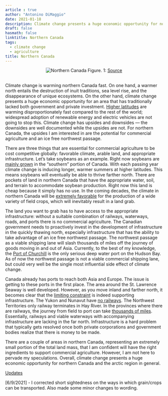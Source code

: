 ```yaml
---
article : true
author: "Antonino DiMaggio"
date: 2021-01-18
description: Climate change presents a huge economic opportunity for northern Canada.
draft: false
hasmath: false
linktitle: Northern Canada
tags:
  - climate change
  - agriculture
title: Northern Canada
---
```


<div align="center">
  <img style= "max-width:100%; height:auto;" src="images/northern-canada/northern_canada.png" alt="Northern Canada">
  Figure. 1: <a href="https://www150.statcan.gc.ca/n1/daily-quotidien/190704/mc-a001-eng.htm" rel="nofollow" target="blank">Source</a>
</div>

<br>

Climate change is warming northern Canada fast. On one hand, a warmer north entails the destruction of inuit traditions, sea level rise, and the disappearance of unique ecosystems. On the other hand, climate change presents a huge economic opportunity for an area that has traditionally lacked both government and private investment. [Higher latitudes](https://en.wikipedia.org/wiki/Polar_amplification) are warming disproportionately fast compared to the rest of the world; widespread adoption of renewable energy and electric vehicles are not going to stop this. Climate change has upsides and downsides — the downsides are well documented while the upsides are not. For northern Canada, the upsides I am interested in are the potential for commercial agriculture and an ice free northwest passage.

There are three things that are essential for commercial agriculture to be cost competitive globally: favorable climate, arable land, and appropriate infrastructure. Let’s take soybeans as an example. Right now soybeans are [mainly grown](https://www.grainscanada.gc.ca/en/grain-research/export-quality/oilseeds/soybean-oil/2018/index.html) in the “southern” portion of Canada. With each passing year climate change is inducing longer, warmer summers at higher latitudes. This means soybeans will eventually be able to thrive farther north. There are pockets of land in northern Canada that have the appropriate water, soil, and terrain to accommodate soybean production. Right now this land is cheap because it simply has no use. In the coming decades, the climate in northern Canada will be [extremely favorable](https://journals.plos.org/plosone/article?id=10.1371/journal.pone.0228305) for the production of a wide variety of field crops, which will inevitably result in a land grab.

The land you want to grab has to have access to the appropriate infrastructure: without a suitable combination of railways, waterways, roads, and ports there is no commercial agriculture. The Canadian government needs to proactively invest in the development of infrastructure in the quickly thawing north, especially infrastructure that has the ability to take advantage of an ice free northwest passage. The northwest passage as a viable shipping lane will slash thousands of miles off the journey of goods moving in and out of Asia. Currently, to the best of my knowledge, the [Port of Churchill](https://en.wikipedia.org/wiki/Port_of_Churchill) is the only serious deep water port on the Hudson Bay. As of now the northwest passage is not a viable commercial shipping lane, but could very well be the single most influential side effect of climate change.

Canada already has ports to reach both Asia and Europe. The issue is getting to these ports in the first place. The area around the St. Lawrence Seaway is well developed. However, as you move inland and farther north, it becomes clear that the [limiting constraint](http://www.ggc-pgc.ca/policy/key-issues/transportation/) is indeed supporting infrastructure. The Yukon and Nunavut have [no railways](https://en.wikipedia.org/wiki/File:Railroads-Canada-frame.png). The Northwest Territories only railway terminates in Hay River. In the provinces where there are railways, the journey from field to port can take [thousands of miles](http://grainmonitor.ca/Downloads/SupplementalReports/GSC%20Technical%20-%20Marketing%20and%20Moving.pdf). Essentially, railways and viable waterways with accompanying infrastructure are lacking in the far north. Infrastructure is a hard problem that typically gets resolved once both private corporations and government bodies realize that there is money to be made.


There are a couple of areas in northern Canada, representing an extremely small portion of the total land mass, that I am confident will have the right ingredients to support commercial agriculture. However, I am not here to pervade my speculations. Overall, climate change presents a huge economic opportunity for northern Canada and the arctic region in general.

<u>Updates</u>

[6/9/2021] - I corrected short sightedness on the ways in which grain/crops can be transported. Also made some minor changes to wording.

